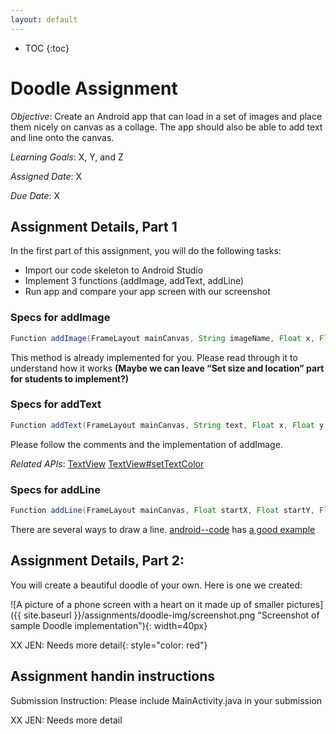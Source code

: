 ```yaml
---
layout: default
---
```


* TOC
{:toc}

# Doodle Assignment

*Objective*: Create an Android app that can load in a set of images and place them nicely on canvas as a collage. The app should also be able to add text and line onto the canvas. 

*Learning Goals*: X, Y, and Z

*Assigned Date*: X

*Due Date*: X

## Assignment Details, Part 1
In the first part of this assignment, you will do the following tasks:
- Import our code skeleton to Android Studio
- Implement 3 functions (addImage, addText, addLine)
- Run app and compare your app screen with our screenshot

### Specs for addImage
```java
Function addImage(FrameLayout mainCanvas, String imageName, Float x, Float y, int size)
```

This method is already implemented for you. Please read through it to understand how it works
**(Maybe we can leave “Set size and location” part for students to implement?)**

### Specs for addText
```java
Function addText(FrameLayout mainCanvas, String text, Float x, Float y, int fontSize, int color)
```

Please follow the comments and the implementation of addImage.

*Related APIs*:
[TextView](https://developer.android.com/reference/android/widget/TextView.html#public-methods_4)
[TextView#setTextColor](https://developer.android.com/reference/android/widget/TextView#setTextColor(int))

### Specs for addLine
```java
Function addLine(FrameLayout mainCanvas, Float startX, Float startY, Float endX, Float endY, int width, int color)
```

There are several ways to draw a line. [android--code](https://android--code.blogspot.com) has [a good example](https://android--code.blogspot.com/2015/11/android-how-to-draw-line-on-canvas.html)

## Assignment Details, Part 2:

You will create a beautiful doodle of your own. Here is one we created:

![A picture of a phone screen with a heart on it made up of smaller pictures]({{ site.baseurl }}/assignments/doodle-img/screenshot.png "Screenshot of sample Doodle implementation"){: width=40px}

XX JEN: Needs more detail{: style="color: red"}

## Assignment handin instructions


Submission Instruction:
Please include MainActivity.java in your submission

XX JEN: Needs more detail

